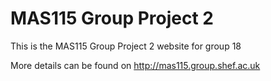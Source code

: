 # MAS115 Group Project 2
This is the MAS115 Group Project 2 website for group 18

More details can be found on http://mas115.group.shef.ac.uk
